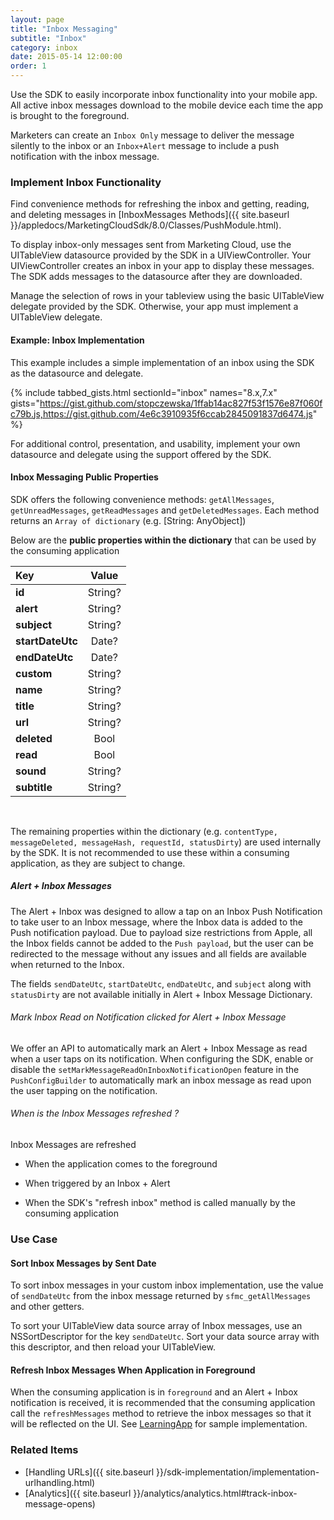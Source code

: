 ```yaml
---
layout: page
title: "Inbox Messaging"
subtitle: "Inbox"
category: inbox
date: 2015-05-14 12:00:00
order: 1
---
```

Use the SDK to easily incorporate inbox functionality into your mobile app. All active inbox messages download to the mobile device each time the app is brought to the foreground.

Marketers can create an `Inbox Only` message to deliver the message silently to the inbox or an `Inbox+Alert` message to include a push notification with the inbox message.

### Implement Inbox Functionality

Find convenience methods for refreshing the inbox and getting, reading, and deleting messages in [InboxMessages Methods]({{ site.baseurl }}/appledocs/MarketingCloudSdk/8.0/Classes/PushModule.html).

To display inbox-only messages sent from Marketing Cloud, use the UITableView datasource provided by the SDK in a UIViewController. Your UIViewController creates an inbox in your app to display these messages. The SDK adds messages to the datasource after they are downloaded.

Manage the selection of rows in your tableview using the basic UITableView delegate provided by the SDK. Otherwise, your app must implement a UITableView delegate.

#### Example: Inbox Implementation
This example includes a simple implementation of an inbox using the SDK as the datasource and delegate.

{% include tabbed_gists.html sectionId="inbox" names="8.x,7.x" gists="https://gist.github.com/stopczewska/1ffab14ac827f53f1576e87f060fc79b.js,https://gist.github.com/4e6c3910935f6ccab2845091837d6474.js" %}

For additional control, presentation, and usability, implement your own datasource and delegate using the support offered by the SDK.

#### Inbox Messaging Public Properties

SDK offers the following convenience methods: `getAllMessages`, `getUnreadMessages`, `getReadMessages` and `getDeletedMessages`. Each method returns an `Array of dictionary` (e.g. [String: AnyObject])

Below are the **public properties within the dictionary** that can be used by the consuming application

| Key             | Value           |
| :------------   |:---------------:|
| **id**              | String?         |
| **alert**           | String?         |
| **subject**         |  String?        |
| **startDateUtc**    |  Date?          |
| **endDateUtc**      |  Date?          |
| **custom**          |  String?        |
| **name**            |  String?        |
| **title**           |  String?        |
| **url**             |  String?        |
| **deleted**         |  Bool           |
| **read**            |  Bool           |
| **sound**           |  String?        |
| **subtitle**        |  String?        |

<br>

The remaining properties within the dictionary (e.g. `contentType, messageDeleted, messageHash, requestId, statusDirty`) are used internally by the SDK. It is not recommended to use these within a consuming application, as they are subject to change.

##### Alert + Inbox Messages

The Alert + Inbox was designed to allow a tap on an Inbox Push Notification to take user to an Inbox message, where  the Inbox data is added to the Push notification payload.  Due to payload size restrictions from Apple, all the Inbox fields cannot be added to the `Push payload`, but the user can be redirected to the message without any issues and all fields are available when returned to the Inbox.  

The fields `sendDateUtc`, `startDateUtc`, `endDateUtc`, and `subject` along with `statusDirty` are not available initially in Alert + Inbox Message Dictionary.

###### Mark Inbox Read on Notification clicked for Alert + Inbox Message

We offer an API to automatically mark an Alert + Inbox Message as read when a user taps on its notification. When configuring the SDK, enable or disable the `setMarkMessageReadOnInboxNotificationOpen` feature in the `PushConfigBuilder` to automatically mark an inbox message as read upon the user tapping on the notification.

###### When is the Inbox Messages refreshed ?

Inbox Messages are refreshed

  * When the application comes to the foreground

  * When triggered by an Inbox + Alert

  * When the SDK's "refresh inbox" method is called manually by the consuming application

### Use Case
#### Sort Inbox Messages by Sent Date
To sort inbox messages in your custom inbox implementation, use the value of `sendDateUtc` from the inbox message returned by `sfmc_getAllMessages` and other getters.

To sort your UITableView data source array of Inbox messages, use an NSSortDescriptor for the key `sendDateUtc`. Sort your data source array with this descriptor, and then reload your UITableView.

#### Refresh Inbox Messages When Application in Foreground
When the consuming application is in `foreground` and an Alert + Inbox notification is received, it is recommended that the consuming application call the `refreshMessages` method to retrieve the inbox messages so that it will be reflected on the UI. See [LearningApp](https://github.com/salesforce-marketingcloud/MarketingCloudSDK-iOS/blob/spm/examples/LearningApp/LearningApp/InboxTableViewController.swift) for sample implementation.

### Related Items
* [Handling URLs]({{ site.baseurl }}/sdk-implementation/implementation-urlhandling.html)
* [Analytics]({{ site.baseurl }}/analytics/analytics.html#track-inbox-message-opens)
